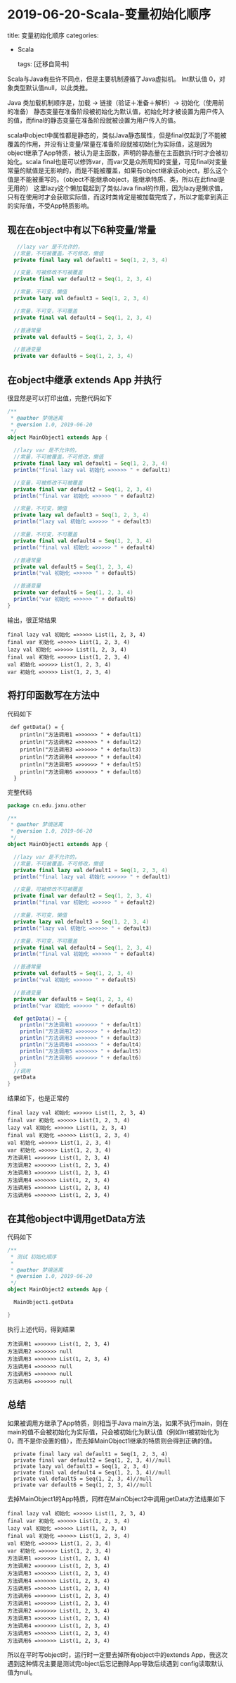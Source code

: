 # 2019-06-20-Scala-变量初始化顺序

title: 变量初始化顺序 categories:

* Scala

  tags: \[迁移自简书\]

Scala与Java有些许不同点，但是主要机制遵循了Java虚拟机。 Int默认值 0，对象类型默认值null，以此类推。

Java 类加载机制顺序是，加载 → 链接（验证＋准备＋解析）→ 初始化（使用前的准备） 静态变量在准备阶段被初始化为默认值，初始化时才被设置为用户传入的值，而final的静态变量在准备阶段就被设置为用户传入的值。

scala中object中属性都是静态的，类似Java静态属性，但是final仅起到了不能被覆盖的作用，并没有让变量/常量在准备阶段就被初始化为实际值，这是因为object继承了App特质，被认为是主函数，声明的静态量在主函数执行时才会被初始化。scala final也是可以修饰var，而var又是众所周知的变量，可见final对变量常量的赋值是无影响的，而是不能被覆盖，如果有object继承该object，那么这个值是不能被重写的。（object不能继承object，能继承特质、类，所以在此final是无用的） 这里lazy这个懒加载起到了类似Java final的作用，因为lazy是懒求值，只有在使用时才会获取实际值，而这时类肯定是被加载完成了，所以才能拿到真正的实际值，不受App特质影响。

## 现在在object中有以下6种变量/常量

```scala
   //lazy var 是不允许的，
  //常量，不可被覆盖，不可修改，懒值
  private final lazy val default1 = Seq(1, 2, 3, 4)

  //变量，可被修改不可被覆盖
  private final var default2 = Seq(1, 2, 3, 4)

  //常量，不可变，懒值
  private lazy val default3 = Seq(1, 2, 3, 4)

  //常量，不可变，不可覆盖
  private final val default4 = Seq(1, 2, 3, 4)

  //普通常量
  private val default5 = Seq(1, 2, 3, 4)

  //普通变量
  private var default6 = Seq(1, 2, 3, 4)
```

## 在object中继承 extends App 并执行

很显然是可以打印出值，完整代码如下

```scala
/**
 * @author 梦境迷离
 * @version 1.0, 2019-06-20
 */
object MainObject1 extends App {

  //lazy var 是不允许的，
  //常量，不可被覆盖，不可修改，懒值
  private final lazy val default1 = Seq(1, 2, 3, 4)
  println("final lazy val 初始化 =>>>>> " + default1)

  //变量，可被修改不可被覆盖
  private final var default2 = Seq(1, 2, 3, 4)
  println("final var 初始化 =>>>>> " + default2)

  //常量，不可变，懒值
  private lazy val default3 = Seq(1, 2, 3, 4)
  println("lazy val 初始化 =>>>>> " + default3)

  //常量，不可变，不可覆盖
  private final val default4 = Seq(1, 2, 3, 4)
  println("final val 初始化 =>>>>> " + default4)

  //普通常量
  private val default5 = Seq(1, 2, 3, 4)
  println("val 初始化 =>>>>> " + default5)

  //普通变量
  private var default6 = Seq(1, 2, 3, 4)
  println("var 初始化 =>>>>> " + default6)
}
```

输出，很正常结果

```text
final lazy val 初始化 =>>>>> List(1, 2, 3, 4)
final var 初始化 =>>>>> List(1, 2, 3, 4)
lazy val 初始化 =>>>>> List(1, 2, 3, 4)
final val 初始化 =>>>>> List(1, 2, 3, 4)
val 初始化 =>>>>> List(1, 2, 3, 4)
var 初始化 =>>>>> List(1, 2, 3, 4)
```

## 将打印函数写在方法中

代码如下

```text
 def getData() = {
    println("方法调用1 =>>>>>> " + default1)
    println("方法调用2 =>>>>>> " + default2)
    println("方法调用3 =>>>>>> " + default3)
    println("方法调用4 =>>>>>> " + default4)
    println("方法调用5 =>>>>>> " + default5)
    println("方法调用6 =>>>>>> " + default6)
  }
```

完整代码

```scala
package cn.edu.jxnu.other

/**
 * @author 梦境迷离
 * @version 1.0, 2019-06-20
 */
object MainObject1 extends App {

  //lazy var 是不允许的，
  //常量，不可被覆盖，不可修改，懒值
  private final lazy val default1 = Seq(1, 2, 3, 4)
  println("final lazy val 初始化 =>>>>> " + default1)

  //变量，可被修改不可被覆盖
  private final var default2 = Seq(1, 2, 3, 4)
  println("final var 初始化 =>>>>> " + default2)

  //常量，不可变，懒值
  private lazy val default3 = Seq(1, 2, 3, 4)
  println("lazy val 初始化 =>>>>> " + default3)

  //常量，不可变，不可覆盖
  private final val default4 = Seq(1, 2, 3, 4)
  println("final val 初始化 =>>>>> " + default4)

  //普通常量
  private val default5 = Seq(1, 2, 3, 4)
  println("val 初始化 =>>>>> " + default5)

  //普通变量
  private var default6 = Seq(1, 2, 3, 4)
  println("var 初始化 =>>>>> " + default6)

  def getData() = {
    println("方法调用1 =>>>>>> " + default1)
    println("方法调用2 =>>>>>> " + default2)
    println("方法调用3 =>>>>>> " + default3)
    println("方法调用4 =>>>>>> " + default4)
    println("方法调用5 =>>>>>> " + default5)
    println("方法调用6 =>>>>>> " + default6)
  }
  //调用
  getData
}
```

结果如下，也是正常的

```text
final lazy val 初始化 =>>>>> List(1, 2, 3, 4)
final var 初始化 =>>>>> List(1, 2, 3, 4)
lazy val 初始化 =>>>>> List(1, 2, 3, 4)
final val 初始化 =>>>>> List(1, 2, 3, 4)
val 初始化 =>>>>> List(1, 2, 3, 4)
var 初始化 =>>>>> List(1, 2, 3, 4)
方法调用1 =>>>>>> List(1, 2, 3, 4)
方法调用2 =>>>>>> List(1, 2, 3, 4)
方法调用3 =>>>>>> List(1, 2, 3, 4)
方法调用4 =>>>>>> List(1, 2, 3, 4)
方法调用5 =>>>>>> List(1, 2, 3, 4)
方法调用6 =>>>>>> List(1, 2, 3, 4)
```

## 在其他object中调用getData方法

代码如下

```scala
/**
 * 测试 初始化顺序
 *
 * @author 梦境迷离
 * @version 1.0, 2019-06-20
 */
object MainObject2 extends App {

  MainObject1.getData

}
```

执行上述代码，得到结果

```text
方法调用1 =>>>>>> List(1, 2, 3, 4)
方法调用2 =>>>>>> null
方法调用3 =>>>>>> List(1, 2, 3, 4)
方法调用4 =>>>>>> null
方法调用5 =>>>>>> null
方法调用6 =>>>>>> null
```

## 总结

如果被调用方继承了App特质，则相当于Java main方法，如果不执行main，则在main的值不会被初始化为实际值，只会被初始化为默认值（例如Int被初始化为0，而不是你设置的值），而去掉MainObject1继承的特质则会得到正确的值。

```text
  private final lazy val default1 = Seq(1, 2, 3, 4)
  private final var default2 = Seq(1, 2, 3, 4)//null
  private lazy val default3 = Seq(1, 2, 3, 4)
  private final val default4 = Seq(1, 2, 3, 4)//null
  private val default5 = Seq(1, 2, 3, 4)//null
  private var default6 = Seq(1, 2, 3, 4)//null
```

去掉MainObject1的App特质，同样在MainObject2中调用getData方法结果如下

```text
final lazy val 初始化 =>>>>> List(1, 2, 3, 4)
final var 初始化 =>>>>> List(1, 2, 3, 4)
lazy val 初始化 =>>>>> List(1, 2, 3, 4)
final val 初始化 =>>>>> List(1, 2, 3, 4)
val 初始化 =>>>>> List(1, 2, 3, 4)
var 初始化 =>>>>> List(1, 2, 3, 4)
方法调用1 =>>>>>> List(1, 2, 3, 4)
方法调用2 =>>>>>> List(1, 2, 3, 4)
方法调用3 =>>>>>> List(1, 2, 3, 4)
方法调用4 =>>>>>> List(1, 2, 3, 4)
方法调用5 =>>>>>> List(1, 2, 3, 4)
方法调用6 =>>>>>> List(1, 2, 3, 4)
方法调用1 =>>>>>> List(1, 2, 3, 4)
方法调用2 =>>>>>> List(1, 2, 3, 4)
方法调用3 =>>>>>> List(1, 2, 3, 4)
方法调用4 =>>>>>> List(1, 2, 3, 4)
方法调用5 =>>>>>> List(1, 2, 3, 4)
方法调用6 =>>>>>> List(1, 2, 3, 4)
```

所以在平时写object时，运行时一定要去掉所有object中的extends App，我这次遇到这种情况主要是测试完object后忘记删除App导致后续遇到 config读取默认值为null。

